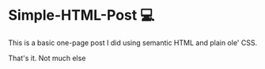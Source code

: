 # Simple-HTML-Post 💻

This is a basic one-page post I did using semantic HTML and plain ole' CSS.

That's it. Not much else
